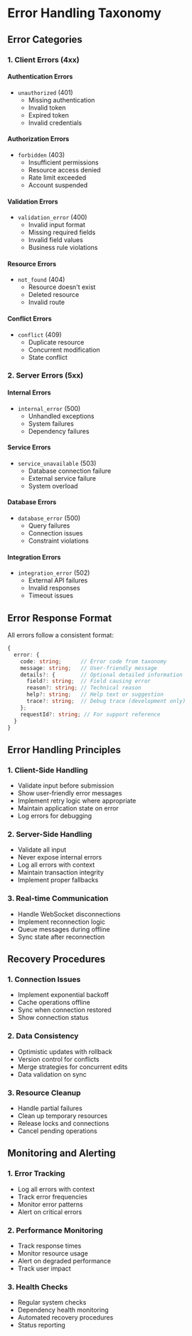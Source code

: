 # Error Handling Taxonomy

## Error Categories

### 1. Client Errors (4xx)

#### Authentication Errors
- `unauthorized` (401)
  - Missing authentication
  - Invalid token
  - Expired token
  - Invalid credentials

#### Authorization Errors
- `forbidden` (403)
  - Insufficient permissions
  - Resource access denied
  - Rate limit exceeded
  - Account suspended

#### Validation Errors
- `validation_error` (400)
  - Invalid input format
  - Missing required fields
  - Invalid field values
  - Business rule violations

#### Resource Errors
- `not_found` (404)
  - Resource doesn't exist
  - Deleted resource
  - Invalid route

#### Conflict Errors
- `conflict` (409)
  - Duplicate resource
  - Concurrent modification
  - State conflict

### 2. Server Errors (5xx)

#### Internal Errors
- `internal_error` (500)
  - Unhandled exceptions
  - System failures
  - Dependency failures

#### Service Errors
- `service_unavailable` (503)
  - Database connection failure
  - External service failure
  - System overload

#### Database Errors
- `database_error` (500)
  - Query failures
  - Connection issues
  - Constraint violations

#### Integration Errors
- `integration_error` (502)
  - External API failures
  - Invalid responses
  - Timeout issues

## Error Response Format

All errors follow a consistent format:

```typescript
{
  error: {
    code: string;      // Error code from taxonomy
    message: string;   // User-friendly message
    details?: {        // Optional detailed information
      field?: string;  // Field causing error
      reason?: string; // Technical reason
      help?: string;   // Help text or suggestion
      trace?: string;  // Debug trace (development only)
    };
    requestId?: string; // For support reference
  }
}
```

## Error Handling Principles

### 1. Client-Side Handling
- Validate input before submission
- Show user-friendly error messages
- Implement retry logic where appropriate
- Maintain application state on error
- Log errors for debugging

### 2. Server-Side Handling
- Validate all input
- Never expose internal errors
- Log all errors with context
- Maintain transaction integrity
- Implement proper fallbacks

### 3. Real-time Communication
- Handle WebSocket disconnections
- Implement reconnection logic
- Queue messages during offline
- Sync state after reconnection

## Recovery Procedures

### 1. Connection Issues
- Implement exponential backoff
- Cache operations offline
- Sync when connection restored
- Show connection status

### 2. Data Consistency
- Optimistic updates with rollback
- Version control for conflicts
- Merge strategies for concurrent edits
- Data validation on sync

### 3. Resource Cleanup
- Handle partial failures
- Clean up temporary resources
- Release locks and connections
- Cancel pending operations

## Monitoring and Alerting

### 1. Error Tracking
- Log all errors with context
- Track error frequencies
- Monitor error patterns
- Alert on critical errors

### 2. Performance Monitoring
- Track response times
- Monitor resource usage
- Alert on degraded performance
- Track user impact

### 3. Health Checks
- Regular system checks
- Dependency health monitoring
- Automated recovery procedures
- Status reporting 